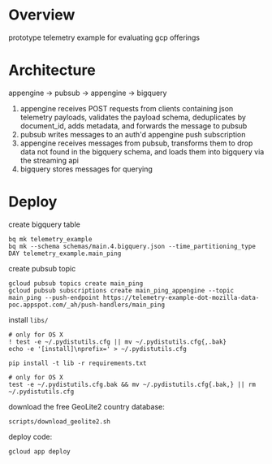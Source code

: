 Overview
===

prototype telemetry example for evaluating gcp offerings

Architecture
===

appengine -> pubsub -> appengine -> bigquery

1. appengine receives POST requests from clients containing json telemetry
    payloads, validates the payload schema, deduplicates by document_id, adds
    metadata, and forwards the message to pubsub
2. pubsub writes messages to an auth'd appengine push subscription
3. appengine receives messages from pubsub, transforms them to drop data not
    found in the bigquery schema, and loads them into bigquery via the
    streaming api
4. bigquery stores messages for querying

Deploy
===

create bigquery table

    bq mk telemetry_example
    bq mk --schema schemas/main.4.bigquery.json --time_partitioning_type DAY telemetry_example.main_ping

create pubsub topic

    gcloud pubsub topics create main_ping
    gcloud pubsub subscriptions create main_ping_appengine --topic main_ping --push-endpoint https://telemetry-example-dot-mozilla-data-poc.appspot.com/_ah/push-handlers/main_ping

install `libs/`

    # only for OS X
    ! test -e ~/.pydistutils.cfg || mv ~/.pydistutils.cfg{,.bak}
    echo -e '[install]\nprefix=' > ~/.pydistutils.cfg

    pip install -t lib -r requirements.txt

    # only for OS X
    test -e ~/.pydistutils.cfg.bak && mv ~/.pydistutils.cfg{.bak,} || rm ~/.pydistutils.cfg

download the free GeoLite2 country database:

    scripts/download_geolite2.sh

deploy code:

    gcloud app deploy

